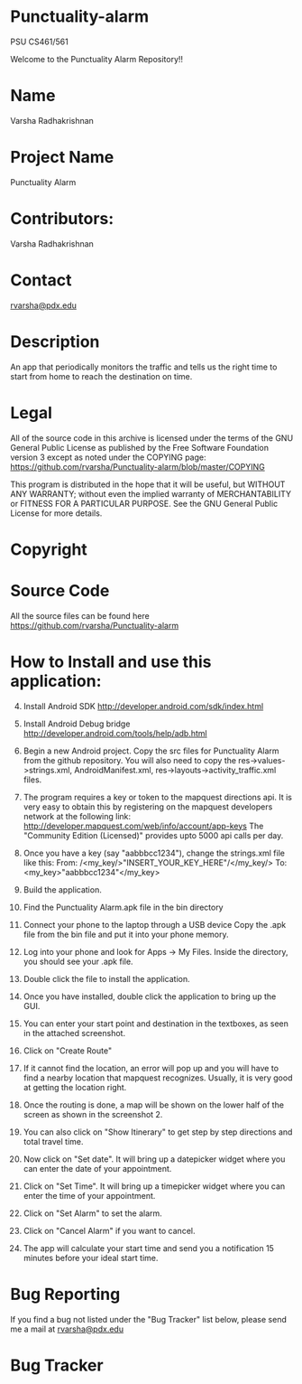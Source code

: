 Punctuality-alarm
=================
PSU CS461/561

Welcome to the Punctuality Alarm Repository!!



Name
=================
Varsha Radhakrishnan

Project Name
=================
Punctuality Alarm

Contributors:
=================
Varsha Radhakrishnan

Contact
=================
rvarsha@pdx.edu

Description
=================
An app that periodically monitors the traffic and tells us the right time to start from home to reach the destination on time.

Legal
=================
All of the source code in this archive is licensed under the terms of the GNU General Public License as published by the Free Software Foundation version 3 except as noted under the COPYING page:
https://github.com/rvarsha/Punctuality-alarm/blob/master/COPYING

This program is distributed in the hope that it will be useful, but WITHOUT ANY WARRANTY; without even the implied warranty of MERCHANTABILITY or FITNESS FOR A PARTICULAR PURPOSE. See the GNU General Public License for more details.

Copyright
=================

Source Code
=================
All the source files can be found here
https://github.com/rvarsha/Punctuality-alarm


How to Install and use this application:
=================



4. Install Android SDK http://developer.android.com/sdk/index.html
5. Install Android Debug bridge http://developer.android.com/tools/help/adb.html
6. Begin a new Android project. Copy the src files for Punctuality Alarm from the github repository. You will also need to copy the res->values->strings.xml, AndroidManifest.xml, res->layouts->activity_traffic.xml files.
7. The program requires a key or token to the mapquest directions api.
It is very easy to obtain this by registering on the mapquest developers network at the following link:
http://developer.mapquest.com/web/info/account/app-keys
The "Community Edition (Licensed)" provides upto 5000 api calls per day.

5. Once you have a key (say "aabbbcc1234"), change the strings.xml file like this:
From:
/<my_key/>"INSERT_YOUR_KEY_HERE"/</my_key/>
To:
<my_key>"aabbbcc1234"</my_key>

6. Build the application.

7. Find the Punctuality Alarm.apk file in the bin directory

8. Connect your phone to the laptop through a USB device
Copy the .apk file from the bin file and put it into your phone memory.

9. Log into your phone and look for Apps -> My Files.
Inside the directory, you should see your .apk file.

10. Double click the file to install the application.

11. Once you have installed, double click the application to bring up the GUI.

12. You can enter your start point and destination in the textboxes, as seen in the attached screenshot.

13. Click on "Create Route"

14. If it cannot find the location, an error will pop up and you will have to find a nearby location that mapquest recognizes. Usually, it is very good at getting the location right.

15. Once the routing is done, a map will be shown on the lower half of the screen as shown in the screenshot 2.

16. You can also click on "Show Itinerary" to get step by step directions and total travel time.

17. Now click on "Set date". It will bring up a datepicker widget where you can enter the date of your appointment.

18. Click on "Set Time". It will bring up a timepicker widget where you can enter the time of your appointment.

19. Click on "Set Alarm" to set the alarm.
20. Click on "Cancel Alarm" if you want to cancel.
21. The app will calculate your start time and send you a notification 15 minutes before your ideal start time.

Bug Reporting
=================
If you find a bug not listed under the "Bug Tracker" list below, please send me a mail at rvarsha@pdx.edu

Bug Tracker
=================

